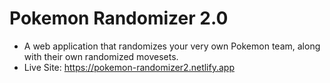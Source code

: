 ﻿# Pokemon Randomizer 2.0
 - A web application that randomizes your very own Pokemon team, along with their own randomized movesets.
 - Live Site: https://pokemon-randomizer2.netlify.app
